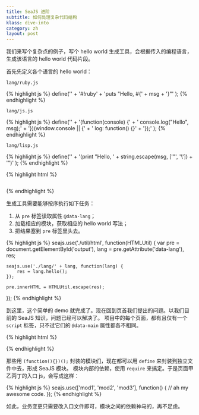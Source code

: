 ```yaml
---
title: SeaJS 进阶
subtitle: 如何处理复杂代码结构
klass: dive-into
category: zh
layout: post
---
```


我们来写个复杂点的例子，写个 hello world 生成工具，会根据传入的编程语言，生成该语言的 hello world 代码片段。

首先先定义各个语言的 hello world：

`lang/ruby.js`

{% highlight js %}
define('' +
    '#!ruby' +
    'puts "Hello, #{' + msg + '}"'
);
{% endhighlight %}

`lang/js.js`

{% highlight js %}
define('' +
    '(function(console) {' +
    '    console.log("Hello", msg);' +
    '})(window.console || {' +
    '    log: function() {}' +
    '});'
);
{% endhighlight %}

`lang/lisp.js`

{% highlight js %}
define('' +
    '(print "Hello, ' + string.escape(msg, ['"', '\\']) + '")'
);
{% endhighlight %}

{% highlight html %}
<!doctype html>
<html>
<head></head>
<body>
    <pre id="output" data-lang="ruby"></pre>
    <script src="sea.js" data-main="./generator"></script>
</body>
</html>
{% endhighlight %}

生成工具需要能够按序执行如下任务：

 1. 从 `pre` 标签读取属性 `@data-lang`；
 2. 加载相应的模块，获取相应的 hello world 写法；
 3. 把结果塞到 `pre` 标签里头去。

{% highlight js %}
seajs.use('./util/html', function(HTMLUtil) {
    var pre = document.getElementById('output'),
        lang = pre.getAttribute('data-lang'),
        res;

    seajs.use('./lang/' + lang, function(lang) {
        res = lang.hello();
    });

    pre.innerHTML = HTMLUtil.escape(res);
});
{% endhighlight %}

到这里，这个简单的 demo 就完成了。现在回到页首我们提出的问题。以我们目前的 SeaJS 知识，问题已经可以解决了。
项目中的每个页面，都有且仅有一个 `script` 标签，只不过它们的 `@data-main` 属性都各不相同。

{% highlight html %}
<!-- page a -->
<script src="sea.js" data-main="./page-a"></script>

<!-- page b -->
<script src="sea.js" data-main="./page-b"></script>
{% endhighlight %}

那些用 `(function(){})();` 封装的模块们，现在都可以用 `define` 来封装到独立文件中去，形成 SeaJS 模块。
模块内部的依赖，使用 `require` 来搞定。于是页面甲乙丙丁的入口 js，会写成这样：

{% highlight js %}
seajs.use(['mod1', 'mod2', 'mod3'], function() {
    // ah my awesome code.
});
{% endhighlight %}

如此，业务变更只需要改入口文件即可，模块之间的依赖神马的，再不足虑。